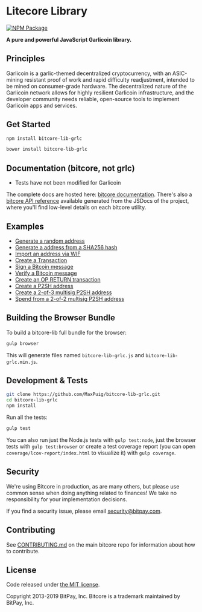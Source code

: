 Litecore Library
=======

[![NPM Package](https://img.shields.io/npm/v/bitcore-lib-grlc.svg?style=flat-square)](https://www.npmjs.org/package/bitcore-lib-grlc)

**A pure and powerful JavaScript Garlicoin library.**

## Principles

Garlicoin is a garlic-themed decentralized cryptocurrency, with an ASIC-mining resistant proof of work and rapid difficulty readjustment, intended to be mined on consumer-grade hardware. The decentralized nature of the Garlicoin network allows for highly resilient Garlicoin infrastructure, and the developer community needs reliable, open-source tools to implement Garlicoin apps and services.

## Get Started

```sh
npm install bitcore-lib-grlc
```

```sh
bower install bitcore-lib-grlc
```

## Documentation (bitcore, not grlc)

- Tests have not been modified for Garlicoin

The complete docs are hosted here: [bitcore documentation](https://github.com/bitpay/bitcore). There's also a [bitcore API reference](https://github.com/bitpay/bitcore/blob/master/packages/bitcore-node/docs/api-documentation.md) available generated from the JSDocs of the project, where you'll find low-level details on each bitcore utility.

## Examples

- [Generate a random address](docs/examples.md#generate-a-random-address)
- [Generate a address from a SHA256 hash](docs/examples.md#generate-a-address-from-a-sha256-hash)
- [Import an address via WIF](docs/examples.md#import-an-address-via-wif)
- [Create a Transaction](docs/examples.md#create-a-transaction)
- [Sign a Bitcoin message](docs/examples.md#sign-a-bitcoin-message)
- [Verify a Bitcoin message](docs/examples.md#verify-a-bitcoin-message)
- [Create an OP RETURN transaction](docs/examples.md#create-an-op-return-transaction)
- [Create a P2SH address](docs/examples.md#create-a-p2sh-address)
- [Create a 2-of-3 multisig P2SH address](docs/examples.md#create-a-2-of-3-multisig-p2sh-address)
- [Spend from a 2-of-2 multisig P2SH address](docs/examples.md#spend-from-a-2-of-2-multisig-p2sh-address)

## Building the Browser Bundle

To build a bitcore-lib full bundle for the browser:

```sh
gulp browser
```

This will generate files named `bitcore-lib-grlc.js` and `bitcore-lib-grlc.min.js`.


## Development & Tests

```sh
git clone https://github.com/MaxPuig/bitcore-lib-grlc.git
cd bitcore-lib-grlc
npm install
```

Run all the tests:

```sh
gulp test
```

You can also run just the Node.js tests with `gulp test:node`, just the browser tests with `gulp test:browser` or create a test coverage report (you can open `coverage/lcov-report/index.html` to visualize it) with `gulp coverage`.

## Security

We're using Bitcore in production, as are many others, but please use common sense when doing anything related to finances! We take no responsibility for your implementation decisions.

If you find a security issue, please email security@bitpay.com.

## Contributing

See [CONTRIBUTING.md](https://github.com/MaxPuig/bitcore-lib-grlc/blob/master/Contributing.md) on the main bitcore repo for information about how to contribute.

## License

Code released under [the MIT license](https://github.com/bitpay/bitcore/blob/master/LICENSE).

Copyright 2013-2019 BitPay, Inc. Bitcore is a trademark maintained by BitPay, Inc.